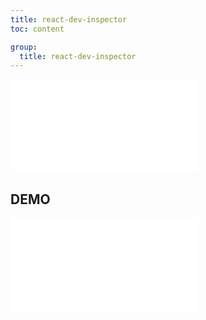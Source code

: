 ```yaml
---
title: react-dev-inspector
toc: content

group:
  title: react-dev-inspector
---
```


<embed src="../README.md" ></embed>

## DEMO

<embed src="../CHANGELOG.md"></embed>
